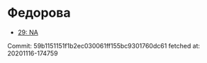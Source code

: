 # Федорова
- [29: NA](29.md)

Commit: 59b1151151f1b2ec030061ff155bc9301760dc61
 fetched at: 20201116-174759
